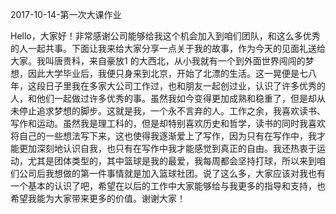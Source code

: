 2017-10-14-第一次大课作业

Hello，大家好！非常感谢公司能够给我这个机会加入到咱们团队，和这么多优秀的人一起共事。下面让我来给大家分享一点关于我的故事，作为今天的见面礼送给大家。我叫唐贵科，来自豪放1  的大西北，从小我就有一个到外面世界闯闯的梦想，因此大学毕业后，我便只身来到北京，开始了北漂的生活。这一晃便是七八年，这段日子里我在多家大公司工作过，也和朋友一起创过业，认识了许多优秀的人，和他们一起做过许多优秀的事。虽然我如今变得更加成熟和稳重了，但是却从未停止追求梦想的脚步。这就是我，一个永不言弃的人。工作之余，我喜欢读书、写作和运动。虽然我是理工科的，但是却特别喜欢历史和哲学，读书的同时我喜欢将自己的一些想法写下来，这也使得我逐渐爱上了写作，因为只有在写作中，我才能更加深刻地认识自我，也只有在写作中我才能感觉到真正的自由。我还热衷于运动，尤其是团体类型的，其中篮球是我的最爱，我每周都会坚持打球，所以来到咱们公司后我想做的第一件事情就是加入篮球社团。说了这么多，大家应该对我也有一个基本的认识了吧，希望在以后的工作中大家能够给与我更多的指导和支持，也希望我能为大家带来更多的价值。谢谢大家！